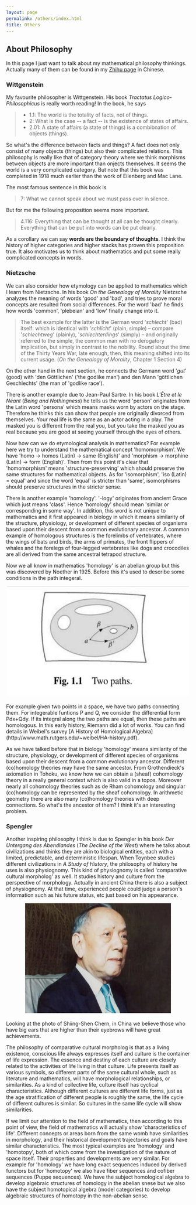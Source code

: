 ```yaml
---
layout: page
permalink: /others/index.html
title: Others
---
```


## About Philosophy
In this page I just want to talk about my mathematical philosophy thinkings. Actually many of them can be found in my [Zhihu page](https://www.zhihu.com/people/ruo-ru-12-16) in Chinese.

### Wittgenstein
My favourite philosopher is Wittgenstein. His book *Tractatus Logico-Philosophicus* is really worth reading! In the book, he says 
> - 1.1: The world is the totality of facts, not of things.
> - 2: What is the case -- a fact -- is the existence of states of affairs.
> - 2.01: A state of affairs (a state of things) is a combibnation of objects (things).

So what's the difference between facts and things? A fact does not only consist of many objects (things) but also their complicated relations. This philosophy is really like that of category theory where we think morphisms between objects are more important than onjects themselves. It seems the world is a very complicated category. But note that this book was completed in 1918 much earlier than the work of Eilenberg and Mac Lane.

The most famous sentence in this book is 
> 7: What we cannot speak about we must pass over in silence.

But for me the following proposition seems more important.
> 4.116: Everything that can be thought at all can be thought clearly. Everything that can be put into words can be put clearly.

As a corollary we can say **words are the boundary of thoughts**. I think the history of higher categories and higher stacks has proven this proposition true. It also motivates us to think about mathematics and put some really complicated concepts in words.

### Nietzsche
We can also consider how etymology can be applied to mathematics which I learn from Nietzsche. In his book *On the Genealogy of Morality* Nietzsche analyzes the meaning of words 'good' and 'bad', and tries to prove moral concepts are resulted from social differences. For the word 'bad' he finds how words 'common', 'plebeian' and 'low' finally change into it. 
> The best example for the latter is the German word '*schlecht*' (bad) itself: which is identical with '*schlicht*' (plain, simple) – compare '*schlechtweg*' (plainly), '*schlechterdings*' (simply) – and originally referred to the simple, the common man with no derogatory implication, but simply in contrast to the nobility. Round about the time of the Thirty Years War, late enough, then, this meaning shifted into its current usage. (*On the Genealogy of Morality*, Chapter 1 Section 4)

On the other hand in the next section, he connects the Germann word '*gut*' (good) with 'den Göttlichen' ('the godlike man') and den Mann 'göttlichen Geschlechts' (the man of 'godlike race'). 

There is another example due to Jean-Paul Sartre. In his book *L'Être et le Néant* (*Being and Nothingness*) he tells us the word 'person' originates from the Latin word 'persona' which means masks worn by actors on the stage. Therefore he thinks this can show that people are originally divorced from themselves. Your real life is the same as an actor acting in a play. The masked you is different from the real you, but you take the masked you as real because you are good at seeing yourself through the eyes of others.

Now how can we do etymological analysis in mathematics? For example here we try to understand the mathematical concept 'homomorphism'. We have 'homo → homos (Latin) → same (English)' and 'morphism → morphine (Latin) → form (English)'. Then from this point it's clear that 'homomorphism' means 'structure-preserving' which should preserve the same structures for mathematical objects. As for 'isomorphism', 'iso (Latin) = equal' and since the word 'equal' is stricter than 'same', isomorphisms should preserve structures in the stricter sense.

There is another example 'homology'. '-logy' originates from ancient Grace which just means 'class'. Hence 'homology' should mean 'similar or corresponding in some way'. In addition, this word is not unique to mathematics and it first appeared in biology in which it means similarity of the structure, physiology, or development of different species of organisms based upon their descent from a common evolutionary ancestor. A common example of homologous structures is the forelimbs of vertebrates, where the wings of bats and birds, the arms of primates, the front flippers of whales and the forelegs of four-legged vertebrates like dogs and crocodiles are all derived from the same ancestral tetrapod structure.

Now we all know in mathematics 'homology' is an abelian group but this was discovered by Noether in 1925. Before this it's used to describe some conditions in the path integeral.
<center>
<img src="/images/rotman.jpg" width=500 height=300>
</center>
<br>
For example given two points in a space, we have two paths connecting them. For integerable funtions P and Q, we consider the differential form Pdx+Qdy. If its integral along the two paths are equal, then these paths are homologous. In this early history, Riemann did a lot of works. You can find details in Weibel's survey [A History of Homological Algebra](http://www.math.rutgers.edu/~weibel/HA-history.pdf).

As we have talked before that in biology 'homology' means similarity of the structure, physiology, or development of different species of organisms based upon their descent from a common evolutionary ancestor. Different (co)homology theories may have the same ancestor. From Grothendieck's axiomation in Tohoku, we know how we can obtain a (sheaf) cohomology theory in a really general context which is also valid in a topos. Moreover nearly all cohomology theories such as de Rham cohomology and singular (co)homology can be represented by the sheaf cohomology. In arithmetic geometry there are also many (co)homology theories with deep connections. So what's the ancestor of them? I think it's an interesting problem.

### Spengler
Another inspiring philosophy I think is due to Spengler in his book *Der Untergang des Abendlandes* (*The Decline of the West*) where he talks about civilizations and thinks they are akin to biological entities, each with a limited, predictable, and deterministic lifespan. When Toynbee studies different civilizations in *A Study of History*, the philosophy of history he uses is also physiognomy. This kind of physiognomy is called 'comparative cultural morpholog' as well. It studies history and culture from the perspective of morphology. Actually in ancient China there is also a subject of physiognomy. At that time, experienced people could judge a person's information such as his future status, etc just based on his appearance. 
<center>
<img src="/images/chern.jpg" width=400 height=300>
</center>
<br>
Looking at the photo of Shiing-Shen Chern, in China we believe those who have big ears that are higher than their eyebrows will have great achievements.

The philosophy of comparative cultural morpholog is that as a living existence, conscious life always expresses itself and culture is the container of life expression. The essence and destiny of each culture are closely related to the activities of life living in that culture. Life presents itself as various symbols, so different parts of the same cultural whole, such as literature and mathematics, will have morphological relationships, or similarities. As a kind of collective life, culture itself has cyclical characteristics. Although different cultures are different life forms, just as the age stratification of different people is roughly the same, the life cycle of different cultures is similar. So cultures in the same life cycle will show similarities.

If we limit our attention to the field of mathematics, then according to this point of view, the field of mathematics will actually show 'characteristics of life'. Different concepts or areas born from the same womb have similarities in morphology, and their historical development trajectories and goals have similar characteristics. The most typical examples are 'homology' and 'homotopy', both of which come from the investigation of the nature of space itself. Their properties and developments are very similar. For example for 'homology' we have long exact sequences induced by derived functors but for 'homotopy' we also have fiber sequences and cofiber sequences (Puppe sequences). We have the subject homological algebra to develop algebraic structures of homology in the abelian snese but we also have the subject homotopical algebra (model categories) to develop algebraic structures of homotopy in the non-abelian sense.



